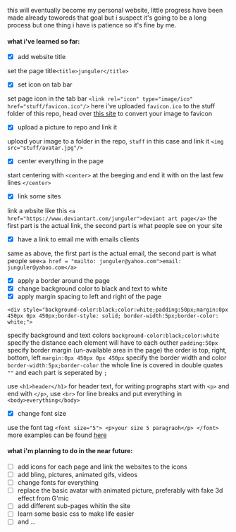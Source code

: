 this will eventually become my personal website, little progress have been made already toworeds that goal but i suspect it's going to be a long process but one thing i have is patience so it's fine by me.

#### what i've learned so far:
- [x] add website title 

set the page title`<title>junguler</title>` 

- [x] set icon on tab bar

set page icon in the tab bar `<link rel="icon" type="image/ico" href="stuff/favicon.ico"/>` here i've uploaded `favicon.ico` to the stuff folder of this repo, head over [this site](https://iconifier.net/) to convert your image to favicon

- [x] upload a picture to repo and link it 

upload your image to a folder in the repo, `stuff` in this case and link it `<img src="stuff/avatar.jpg"/>`

- [x] center everything in the page

start centering with `<center>` at the beeging and end it with on the last few lines `</center>`

- [x] link some sites

link a wbsite like this `<a href="https://www.deviantart.com/junguler">deviant art page</a>` the first part is the actual link, the second part is what people see on your site

- [x] have a link to email me with emails clients

same as above, the first part is the actual email, the second part is what people see`<a href = "mailto: junguler@yahoo.com">email: junguler@yahoo.com</a>`

- [X] apply a border around the page
- [X] change background color to black and text to white
- [X] apply margin spacing to left and right of the page

```
<div style="background-color:black;color:white;padding:50px;margin:0px 450px 0px 450px;border-style: solid; border-width:5px;border-color: white;">
```
specify background and text colors `background-color:black;color:white` specify the distance each element will have to each outher `padding:50px` specify border margin (un-available area in the page) the order is top, right, bottom, left `margin:0px 450px 0px 450px` specify the border width and color `border-width:5px;border-color` the whole line is covered in double quates `""` and each part is seperated by `;`

use `<h1>header</h1>` for header text, for writing prographs start with `<p>` and end with `</p>`, use `<br>` for line breaks and put everything in `<body>everything</body>`

- [X] change font size

use the font tag `<font size="5"> <p>your size 5 paragraoh</p> </font>` more examples can be found [here](https://www.tutorialspoint.com/html/html_fonts.htm)

#### what i'm planning to do in the near future:
- [ ] add icons for each page and link the websites to the icons
- [ ] add bling, pictures, animated gifs, videos
- [ ] change fonts for everything
- [ ] replace the basic avatar with animated picture, preferably with fake 3d effect from G'mic
- [ ] add different sub-pages whitin the site
- [ ] learn some basic css to make life easier
- [ ] and ...
